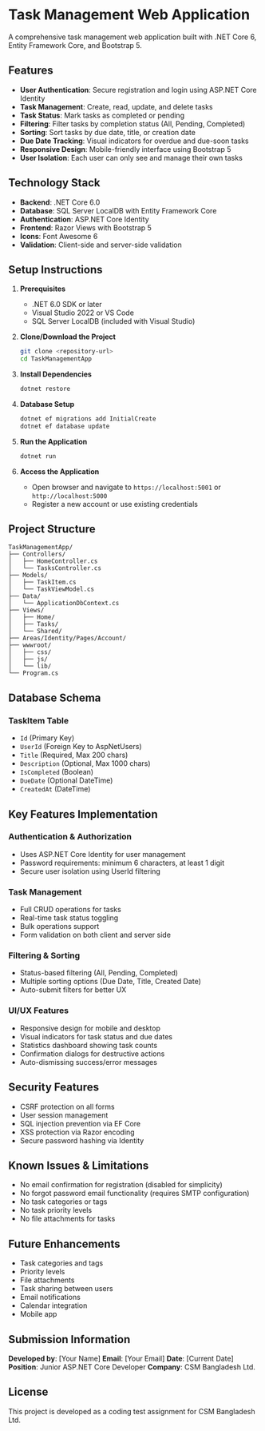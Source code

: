 ﻿# Task Management Web Application

A comprehensive task management web application built with .NET Core 6, Entity Framework Core, and Bootstrap 5.

## Features

- **User Authentication**: Secure registration and login using ASP.NET Core Identity
- **Task Management**: Create, read, update, and delete tasks
- **Task Status**: Mark tasks as completed or pending
- **Filtering**: Filter tasks by completion status (All, Pending, Completed)
- **Sorting**: Sort tasks by due date, title, or creation date
- **Due Date Tracking**: Visual indicators for overdue and due-soon tasks
- **Responsive Design**: Mobile-friendly interface using Bootstrap 5
- **User Isolation**: Each user can only see and manage their own tasks

## Technology Stack

- **Backend**: .NET Core 6.0
- **Database**: SQL Server LocalDB with Entity Framework Core
- **Authentication**: ASP.NET Core Identity
- **Frontend**: Razor Views with Bootstrap 5
- **Icons**: Font Awesome 6
- **Validation**: Client-side and server-side validation

## Setup Instructions

1. **Prerequisites**
   - .NET 6.0 SDK or later
   - Visual Studio 2022 or VS Code
   - SQL Server LocalDB (included with Visual Studio)

2. **Clone/Download the Project**
   ```bash
   git clone <repository-url>
   cd TaskManagementApp
   ```

3. **Install Dependencies**
   ```bash
   dotnet restore
   ```

4. **Database Setup**
   ```bash
   dotnet ef migrations add InitialCreate
   dotnet ef database update
   ```

5. **Run the Application**
   ```bash
   dotnet run
   ```

6. **Access the Application**
   - Open browser and navigate to `https://localhost:5001` or `http://localhost:5000`
   - Register a new account or use existing credentials

## Project Structure

```
TaskManagementApp/
├── Controllers/
│   ├── HomeController.cs
│   └── TasksController.cs
├── Models/
│   ├── TaskItem.cs
│   └── TaskViewModel.cs
├── Data/
│   └── ApplicationDbContext.cs
├── Views/
│   ├── Home/
│   ├── Tasks/
│   └── Shared/
├── Areas/Identity/Pages/Account/
├── wwwroot/
│   ├── css/
│   ├── js/
│   └── lib/
└── Program.cs
```

## Database Schema

### TaskItem Table
- `Id` (Primary Key)
- `UserId` (Foreign Key to AspNetUsers)
- `Title` (Required, Max 200 chars)
- `Description` (Optional, Max 1000 chars)
- `IsCompleted` (Boolean)
- `DueDate` (Optional DateTime)
- `CreatedAt` (DateTime)

## Key Features Implementation

### Authentication & Authorization
- Uses ASP.NET Core Identity for user management
- Password requirements: minimum 6 characters, at least 1 digit
- Secure user isolation using UserId filtering

### Task Management
- Full CRUD operations for tasks
- Real-time task status toggling
- Bulk operations support
- Form validation on both client and server side

### Filtering & Sorting
- Status-based filtering (All, Pending, Completed)
- Multiple sorting options (Due Date, Title, Created Date)
- Auto-submit filters for better UX

### UI/UX Features
- Responsive design for mobile and desktop
- Visual indicators for task status and due dates
- Statistics dashboard showing task counts
- Confirmation dialogs for destructive actions
- Auto-dismissing success/error messages

## Security Features

- CSRF protection on all forms
- User session management
- SQL injection prevention via EF Core
- XSS protection via Razor encoding
- Secure password hashing via Identity

## Known Issues & Limitations

- No email confirmation for registration (disabled for simplicity)
- No forgot password email functionality (requires SMTP configuration)
- No task categories or tags
- No task priority levels
- No file attachments for tasks

## Future Enhancements

- Task categories and tags
- Priority levels
- File attachments
- Task sharing between users
- Email notifications
- Calendar integration
- Mobile app

## Submission Information

**Developed by**: [Your Name]
**Email**: [Your Email]
**Date**: [Current Date]
**Position**: Junior ASP.NET Core Developer
**Company**: CSM Bangladesh Ltd.

## License

This project is developed as a coding test assignment for CSM Bangladesh Ltd.